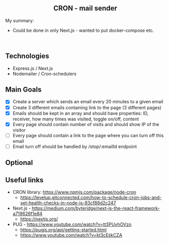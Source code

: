 <h2 align="center">CRON - mail sender</h2>

My summary:

- Could be done in only Next.js - wanted to put docker-compose etc.

<br>

## Technologies

- Express.js / Next.js
- Nodemailer / Cron-schedulers

## Main Goals

- [x] Create a server which sends an email every 20 minutes to a given email
- [x] Create 3 different emails containing link to the page (3 different pages)
- [x] Emails should be kept in an array and should have properties: ID, receiver, how many times was visited, toggle on/off, content
- [x] Every page should contain number of visits and should show IP of the visitor
- [ ] Every page should contain a link to the page where you can turn off this email
- [ ] Email turn off should be handled by /stop/:emailId endpoint

## Optional

## Useful links

- CRON library: https://www.npmjs.com/package/node-cron
  - https://levelup.gitconnected.com/how-to-schedule-cron-jobs-and-set-health-checks-in-node-js-93cf88d2c247
- Next.js - https://medium.com/byteridge/next-js-the-react-framework-a719626f1e84
  - https://nextjs.org/
- PUG - https://www.youtube.com/watch?v=tt3PUvhOVzo
  - https://pugjs.org/api/getting-started.html
  - https://www.youtube.com/watch?v=kt3cEjjkCZA
